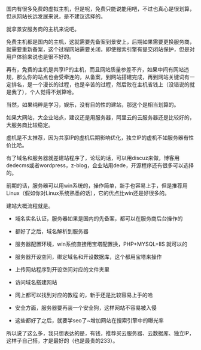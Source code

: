 国内有很多免费的虚拟主机，但是呢，免费只能说能用吧，不过也真心是很划算，但从网站长远发展来说，是不建议选择的。

就拿景安服务商的主机来说吧。

免费主机都是国内的主机，这就需要先备案到景安上，后期如果需要更换服务商，就需要重新备案，这个过程网站需要关闭，即使搜索引擎有提交闭站保护，但是对用户体验来说也是很不好的。

再有，免费的主机是共享IP的主机，而且网站质量参差不齐，如果中间有网站违规，那么你的站点也会受牵连的，从备案，到网站搭建完成，再到网站关键词有一定排名，是一个漫长的过程，也是辛苦的过程，然后败在主机省钱上（没错说的就是我了），个人觉得不划算哈。

当然，如果纯粹是学习，娱乐，没有目的性的建站，那这个是相当划算的。

如果大网站，大企业站点，建议还是用服务器，阿里云的云服务器还是比较好的，大服务商比较稳定。

虚机是不太推荐，因为共享IP的虚机后期影响优化，独立IP的虚机不如服务器有性价比哈。

有了域名和服务器就差建站程序了，论坛的话，可以用discuz来做，博客用dedecms或者wordpress，z-blog，企业站用dede，开源程序还有很多可以选择的。

前期的话，服务器可以用win系统的，操作简单，新手也容易上手，但是推荐用Linux（假如你对Linux系统熟悉的话），它的优点比win还是好很多的。

建站大概流程就是。

- 域名实名认证，服务器如果是国内的先备案，都可以在服务商后台操作的
- 都好了之后，域名解析到服务器
- 服务器配置环境，win系统直接用宝塔配置换，PHP+MYSQL+IIS  就可以的
- 服务器开设空间，绑定域名和开设数据库，这个都用宝塔来操作
- 上传网站程序到开设空间对应的文件夹里
- 访问域名搭建网站
- 网上都可以找到对应的教程 的，新手还是比较容易上手的哈

- 安全方面，服务器要再装一个安全狗，这样网站不容易被入侵

- 这些都好了之后，就要学seo了~增加网站在搜索引擎中的曝光率

所以说了这么多，我只想表达的是，有钱，推荐买云服务器、云数据库、独立IP，这样子自己搭，才是最好的（也是最贵的233）。